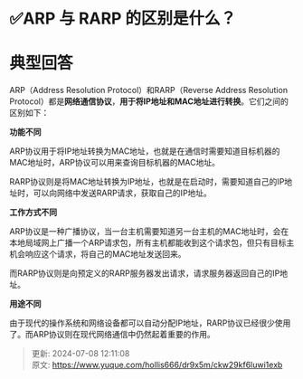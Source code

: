 # ✅ARP 与 RARP 的区别是什么？

# 典型回答


ARP（Address Resolution Protocol）和RARP（Reverse Address Resolution Protocol）都是**网络通信协议**，**用于将IP地址和MAC地址进行转换**。它们之间的区别如下：



**功能不同**



ARP协议用于将IP地址转换为MAC地址，也就是在通信时需要知道目标机器的MAC地址时，ARP协议可以用来查询目标机器的MAC地址。



RARP协议则是将MAC地址转换为IP地址，也就是在启动时，需要知道自己的IP地址时，可以向网络中发送RARP请求，获取自己的IP地址。



**工作方式不同**



ARP协议是一种广播协议，当一台主机需要知道另一台主机的MAC地址时，会在本地局域网上广播一个ARP请求包，所有主机都能收到这个请求包，但只有目标主机会响应这个请求，将自己的MAC地址发送回来。

而RARP协议则是向预定义的RARP服务器发出请求，请求服务器返回自己的IP地址。



**用途不同**



由于现代的操作系统和网络设备都可以自动分配IP地址，RARP协议已经很少使用了。而ARP协议则在现代网络通信中仍然起着重要的作用。



> 更新: 2024-07-08 12:11:08  
> 原文: <https://www.yuque.com/hollis666/dr9x5m/ckw29kf6luwi1exb>